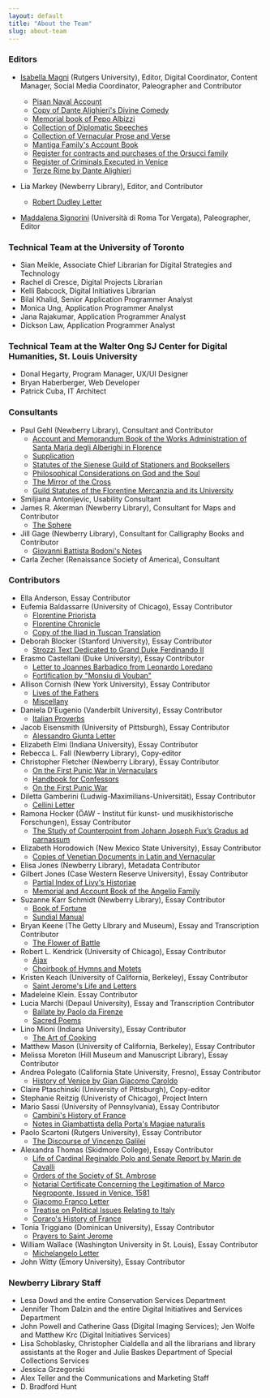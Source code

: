 ```yaml
---
layout: default
title: "About the Team"
slug: about-team
---
```


### Editors

- <a href="http://isamagni.com" target="_blank">Isabella Magni</a> (Rutgers University), Editor, Digital Coordinator, Content Manager, Social Media Coordinator, Paleographer and Contributor
  - <a href="https://centerfordigitalhumanities.github.io/Newberry-Italian-paleography/essay/300" target="_blank">Pisan Naval Account</a>
  - <a href="https://centerfordigitalhumanities.github.io/Newberry-Italian-paleography/essay/302" target="_blank">Copy of Dante Alighieri's Divine Comedy</a>
  - <a href="https://centerfordigitalhumanities.github.io/Newberry-Italian-paleography/essay/001" target="_blank">Memorial book of Pepo Albizzi</a>
  - <a href="https://centerfordigitalhumanities.github.io/Newberry-Italian-paleography/essay/002" target="_blank">Collection of Diplomatic Speeches</a>
  - <a href="https://centerfordigitalhumanities.github.io/Newberry-Italian-paleography/essay/021" target="_blank">Collection of Vernacular Prose and Verse</a>
  - <a href="https://centerfordigitalhumanities.github.io/Newberry-Italian-paleography/essay/028" target="_blank">Mantiga Family's Account Book</a>
  - <a href="https://centerfordigitalhumanities.github.io/Newberry-Italian-paleography/essay/017" target="_blank">Register for contracts and purchases of the Orsucci family</a>
  - <a href="https://centerfordigitalhumanities.github.io/Newberry-Italian-paleography/essay/072" target="_blank">Register of Criminals Executed in Venice</a>
  - <a href="https://centerfordigitalhumanities.github.io/Newberry-Italian-paleography/essay/079" target="_blank">Terze Rime by Dante Alighieri</a>

- Lia Markey (Newberry Library), Editor, and Contributor
  - <a href="https://centerfordigitalhumanities.github.io/Newberry-Italian-paleography/essay/059" target="_blank">Robert Dudley Letter</a>
- <a href="https://uniroma2.academia.edu/MaddalenaSignorini" target="_blank">Maddalena Signorini</a> (Università di Roma Tor Vergata), Paleographer, Editor

### Technical Team at the University of Toronto

- Sian Meikle, Associate Chief Librarian for Digital Strategies and Technology
- Rachel di Cresce, Digital Projects Librarian
- Kelli Babcock, Digital Initiatives Librarian
- Bilal Khalid, Senior Application Programmer Analyst
- Monica Ung, Application Programmer Analyst
- Jana Rajakumar, Application Programmer Analyst
- Dickson Law, Application Programmer Analyst

### Technical Team at the Walter Ong SJ Center for Digital Humanities, St. Louis University

- Donal Hegarty, Program Manager, UX/UI Designer
- Bryan Haberberger, Web Developer
- Patrick Cuba, IT Architect

### Consultants

- Paul Gehl (Newberry Library), Consultant and Contributor
  - <a href="https://centerfordigitalhumanities.github.io/Newberry-Italian-paleography/essay/025" target="_blank">Account and Memorandum Book of the Works Administration of Santa Maria degli Alberighi in Florence</a>
  - <a href="https://centerfordigitalhumanities.github.io/Newberry-Italian-paleography/essay/011" target="_blank">Supplication</a>
  - <a href="https://centerfordigitalhumanities.github.io/Newberry-Italian-paleography/essay/055" target="_blank">Statutes of the Sienese Guild of Stationers and Booksellers</a>
  - <a href="https://centerfordigitalhumanities.github.io/Newberry-Italian-paleography/essay/015" target="_blank">Philosophical Considerations on God and the Soul</a>
  - <a href="https://centerfordigitalhumanities.github.io/Newberry-Italian-paleography/essay/005" target="_blank">The Mirror of the Cross</a>
  - <a href="https://centerfordigitalhumanities.github.io/Newberry-Italian-paleography/essay/040" target="_blank">Guild Statutes of the Florentine Mercanzia and its University</a>
- Smiljiana Antonijevic, Usability Consultant
- James R. Akerman (Newberry Library), Consultant for Maps and Contributor
  - <a href="https://centerfordigitalhumanities.github.io/Newberry-Italian-paleography/essay/004" target="_blank">The Sphere</a>
- Jill Gage (Newberry Library), Consultant for Calligraphy Books and Contributor
  - <a href="https://centerfordigitalhumanities.github.io/Newberry-Italian-paleography/essay/073" target="_blank">Giovanni Battista Bodoni's Notes</a>
- Carla Zecher (Renaissance Society of America), Consultant

### Contributors

- Ella Anderson, Essay Contributor
- Eufemia Baldassarre (University of Chicago), Essay Contributor
  - <a href="https://centerfordigitalhumanities.github.io/Newberry-Italian-paleography/essay/029" target="_blank">Florentine Priorista</a>
  - <a href="https://centerfordigitalhumanities.github.io/Newberry-Italian-paleography/essay/045" target="_blank">Florentine Chronicle</a>
  - <a href="https://centerfordigitalhumanities.github.io/Newberry-Italian-paleography/essay/046" target="_blank">Copy of the Iliad in Tuscan Translation</a>
- Deborah Blocker (Stanford University), Essay Contributor
  - <a href="https://centerfordigitalhumanities.github.io/Newberry-Italian-paleography/essay/052" target="_blank">Strozzi Text Dedicated to Grand Duke Ferdinando II</a>
- Erasmo Castellani (Duke University), Essay Contributor
  - <a href="https://centerfordigitalhumanities.github.io/Newberry-Italian-paleography/essay/026" target="_blank">Letter to Joannes Barbadico from Leonardo Loredano</a>
  - <a href="https://centerfordigitalhumanities.github.io/Newberry-Italian-paleography/essay/077" target="_blank">Fortification by "Monsiu di Vouban"</a>
- Allison Cornish (New York University), Essay Contributor
  - <a href="https://centerfordigitalhumanities.github.io/Newberry-Italian-paleography/essay/008" target="_blank">Lives of the Fathers</a>
  - <a href="https://centerfordigitalhumanities.github.io/Newberry-Italian-paleography/essay/010" target="_blank">Miscellany</a>
- Daniela D’Eugenio (Vanderbilt University), Essay Contributor
  - <a href="https://centerfordigitalhumanities.github.io/Newberry-Italian-paleography/essay/006" target="_blank">Italian Proverbs</a>
- Jacob Eisensmith (University of Pittsburgh), Essay Contributor
  - <a href="https://centerfordigitalhumanities.github.io/Newberry-Italian-paleography/essay/076" target="_blank">Alessandro Giunta Letter</a>
- Elizabeth Elmi (Indiana University), Essay Contributor
- Rebecca L. Fall (Newberry Library), Copy-editor
- Christopher Fletcher (Newberry Library), Essay Contributor
  - <a href="https://centerfordigitalhumanities.github.io/Newberry-Italian-paleography/essay/009" target="_blank">On the First Punic War in Vernaculars</a>
  - <a href="https://centerfordigitalhumanities.github.io/Newberry-Italian-paleography/essay/012" target="_blank">Handbook for Confessors</a>
  - <a href="https://centerfordigitalhumanities.github.io/Newberry-Italian-paleography/essay/019" target="_blank">On the First Punic War</a>
- Diletta Gamberini (Ludwig-Maximilians-Universität), Essay Contributor
  - <a href="https://centerfordigitalhumanities.github.io/Newberry-Italian-paleography/essay/036" target="_blank">Cellini Letter</a>
- Ramona Hocker (ÖAW - Institut für kunst- und musikhistorische Forschungen), Essay Contributor
  - <a href="https://centerfordigitalhumanities.github.io/Newberry-Italian-paleography/essay/075" target="_blank">The Study of Counterpoint from Johann Joseph Fux’s Gradus ad parnassum</a>
- Elizabeth Horodowich (New Mexico State University), Essay Contributor
  - <a href="https://centerfordigitalhumanities.github.io/Newberry-Italian-paleography/essay/037" target="_blank">Copies of Venetian Documents in Latin and Vernacular</a>
- Elisa Jones (Newberry Library), Metadata Contributor
- Gilbert Jones (Case Western Reserve University), Essay Contributor
  - <a href="https://centerfordigitalhumanities.github.io/Newberry-Italian-paleography/essay/018" target="_blank">Partial Index of Livy's Historiae</a>
  - <a href="https://centerfordigitalhumanities.github.io/Newberry-Italian-paleography/essay/031" target="_blank">Memorial and Account Book of the Angelio Family</a>
- Suzanne Karr Schmidt (Newberry Library), Essay Contributor
  - <a href="https://centerfordigitalhumanities.github.io/Newberry-Italian-paleography/essay/069" target="_blank">Book of Fortune</a>
  - <a href="https://centerfordigitalhumanities.github.io/Newberry-Italian-paleography/essay/070" target="_blank">Sundial Manual</a>
- Bryan Keene (The Getty LIbrary and Museum), Essay and Transcription Contributor
  - <a href="https://centerfordigitalhumanities.github.io/Newberry-Italian-paleography/essay/312" target="_blank">The Flower of Battle</a>
- Robert L. Kendrick (University of Chicago), Essay Contributor
  - <a href="https://centerfordigitalhumanities.github.io/Newberry-Italian-paleography/essay/066" target="_blank">Ajax</a>
  - <a href="https://centerfordigitalhumanities.github.io/Newberry-Italian-paleography/essay/068" target="_blank">Choirbook of Hymns and Motets</a>
- Kristen Keach (University of California, Berkeley), Essay Contributor
  - <a href="https://centerfordigitalhumanities.github.io/Newberry-Italian-paleography/essay/014" target="_blank">Saint Jerome's Life and Letters</a>
- Madeleine Klein. Essay Contributor
- Lucia Marchi (Depaul University), Essay and Transcription Contributor
  - <a href="https://centerfordigitalhumanities.github.io/Newberry-Italian-paleography/essay/022" target="_blank">Ballate by Paolo da Firenze</a>
  - <a href="https://centerfordigitalhumanities.github.io/Newberry-Italian-paleography/essay/023" target="_blank">Sacred Poems</a>
- Lino Mioni (Indiana University), Essay Contributor
  - <a href="https://centerfordigitalhumanities.github.io/Newberry-Italian-paleography/essay/314" target="_blank">The Art of Cooking</a>
- Matthew Mason (University of California, Berkeley), Essay Contributor
- Melissa Moreton (Hill Museum and Manuscript Library), Essay Contributor
- Andrea Polegato (California State University, Fresno), Essay Contributor
  - <a href="https://centerfordigitalhumanities.github.io/Newberry-Italian-paleography/essay/049" target="_blank">History of Venice by Gian Giacomo Caroldo</a>
- Claire Ptaschinski (University of Pittsburgh), Copy-editor
- Stephanie Reitzig (Univeristy of Chicago), Project Intern
- Mario Sassi (University of Pennsylvania), Essay Contributor
  - <a href="https://centerfordigitalhumanities.github.io/Newberry-Italian-paleography/essay/044" target="_blank">Cambini's History of France</a>
  - <a href="https://centerfordigitalhumanities.github.io/Newberry-Italian-paleography/essay/080" target="_blank">Notes in Giambattista della Porta's Magiae naturalis</a>
- Paolo Scartoni (Rutgers University), Essay Contributor
  - <a href="https://centerfordigitalhumanities.github.io/Newberry-Italian-paleography/essay/071" target="_blank">The Discourse of Vincenzo Galilei</a>
- Alexandra Thomas (Skidmore College), Essay Contributor
  - <a href="https://centerfordigitalhumanities.github.io/Newberry-Italian-paleography/essay/034" target="_blank">Life of Cardinal Reginaldo Polo and Senate Report by Marin de Cavalli</a>
  - <a href="https://centerfordigitalhumanities.github.io/Newberry-Italian-paleography/essay/038" target="_blank">Orders of the Society of St. Ambrose</a>
  - <a href="https://centerfordigitalhumanities.github.io/Newberry-Italian-paleography/essay/041" target="_blank">Notarial Certificate Concerning the Legitimation of Marco Negroponte, Issued in Venice, 1581</a>
  - <a href="https://centerfordigitalhumanities.github.io/Newberry-Italian-paleography/essay/056" target="_blank">Giacomo Franco Letter</a>
  - <a href="https://centerfordigitalhumanities.github.io/Newberry-Italian-paleography/essay/057" target="_blank">Treatise on Political Issues Relating to Italy</a>
  - <a href="https://centerfordigitalhumanities.github.io/Newberry-Italian-paleography/essay/058" target="_blank">Coraro's History of France</a>
- Tonia Triggiano (Dominican University), Essay Contributor
  - <a href="https://centerfordigitalhumanities.github.io/Newberry-Italian-paleography/essay/003" target="_blank">Prayers to Saint Jerome</a>
- William Wallace (Washington University in St. Louis), Essay Contributor
  - <a href="https://centerfordigitalhumanities.github.io/Newberry-Italian-paleography/essay/030" target="_blank">Michelangelo Letter</a>
- John Witty (Emory University), Essay Contributor

### Newberry Library Staff

- Lesa Dowd and the entire Conservation Services Department
- Jennifer Thom Dalzin and the entire Digital Initiatives and Services Department
- John Powell and Catherine Gass (Digital Imaging Services); Jen Wolfe and Matthew Krc (Digital Initiatives Services)
- Lisa Schoblasky, Christopher Cialdella and all the librarians and library assistants at the Roger and Julie Baskes Department of Special Collections Services
- Jessica Grzegorski
- Alex Teller and the Communications and Marketing Staff
- D. Bradford Hunt
